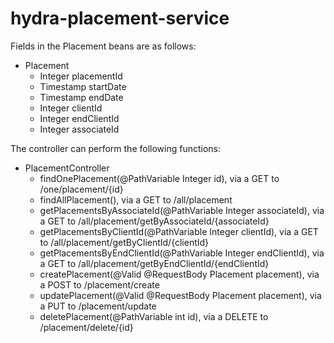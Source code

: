# hydra-placement-service
Fields in the Placement beans are as follows:
* Placement
	* Integer placementId
	* Timestamp startDate
	* Timestamp endDate
	* Integer clientId
	* Integer endClientId
	* Integer associateId

The controller can perform the following functions:
* PlacementController
	* findOnePlacement(@PathVariable Integer id), via a GET to /one/placement/{id}
	* findAllPlacement(), via a GET to /all/placement
	* getPlacementsByAssociateId(@PathVariable Integer associateId), via a GET to /all/placement/getByAssociateId/{associateId}
	* getPlacementsByClientId(@PathVariable Integer clientId), via a GET to /all/placement/getByClientId/{clientId}
	* getPlacementsByEndClientId(@PathVariable Integer endClientId), via a GET to /all/placement/getByEndClientId/{endClientId}
	* createPlacement(@Valid @RequestBody Placement placement), via a POST to /placement/create
	* updatePlacement(@Valid @RequestBody Placement placement), via a PUT to /placement/update
	* deletePlacement(@PathVariable int id), via a DELETE to /placement/delete/{id}

